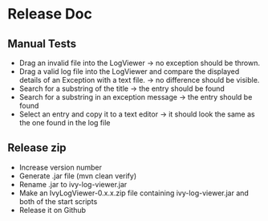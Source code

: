 # Release Doc

## Manual Tests
 * Drag an invalid file into the LogViewer -> no exception should be thrown.
 * Drag a valid log file into the LogViewer and compare the displayed details of an Exception with a text file. -> no difference should be visible.
 * Search for a substring of the title -> the entry should be found
 * Search for a substring in an exception message -> the entry should be found
 * Select an entry and copy it to a text editor -> it should look the same as the one found in the log file

## Release zip
 * Increase version number
 * Generate .jar file (mvn clean verify)
 * Rename .jar to ivy-log-viewer.jar
 * Make an IvyLogViewer-0.x.x.zip file containing ivy-log-viewer.jar and both of the start scripts
 * Release it on Github